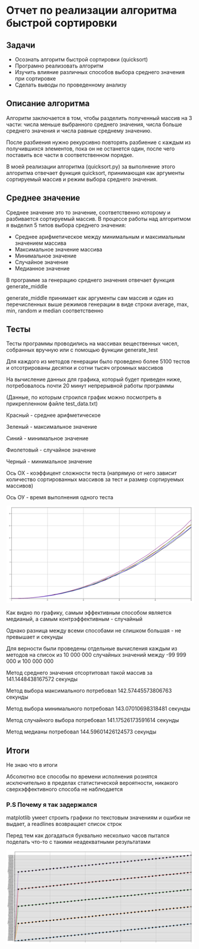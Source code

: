 <h1>Отчет по реализации алгоритмa быстрой сортировки</h1>
<h2>Задачи</h2>
<ul>
	<li>Осознать алгоритм быстрой сортировки (quicksort)</li>
	<li>Програмно реализовать алгоритм</li>
	<li>Изучить влияние различных способов выбора среднего значения при сортировке</li>
	<li>Сделать выводы по проведенному анализу</li>
</ul>
<h2>Описание алгоритма</h2>
<p>Алгоритм заключается в том, чтобы разделить полученный массив на 3 части: числа меньше выбранного среднего значения, числа больше среднего значения и числа равные среднему значению.</p>
<p>После разбиения нужно рекурсивно повторять разбиение с каждым из получившихся элементов, пока он не останется один, после чего поставить все части в соответственном порядке.</p>
<p>В моей реализации алгоритма (quicksort.py) за выполнение этого алгоритма отвечает функция quicksort, принимающая как аргументы сортируемый массив и режим выбора среднего значения.</p>
<h2>Среднее значение</h2>
<p>Среднее значение это то значение, соответственно которому и разбивается сортируемый массив. В процессе работы над алгоритмом я выделил 5 типов выбора среднего значения:</p>
<ul>
	<li>Среднее арифметическое между минимальным и максимальным значением массива</li>
	<li>Максимальное значение массива</li>
	<li>Минимальное значение</li>
	<li>Случайное значение</li>
	<li>Медианное значение</li>
</ul>
<p>В программе за генерацию среднего значения отвечает функция generate_middle</p>
<p>generate_middle принимает как аргументы сам массив и один из перечисленных выше режимов генерации в виде строки average, max, min, random и median соответственно</p>
<h2>Тесты</h2>
<p>Тесты программы проводились на массивах вещественных чисел, собранных вручную или с помощью функции generate_test</p>
<p>Для каждого из методов генерации было проведено более 5100 тестов и отсотрированы десятки и сотни тысяч огромных массивов</p>
<p>На вычисление данных для графика, который будет приведен ниже, потребовалось почти 20 минут непрерывной работы программы</p>
<p>(Данные, по которым строился график можно посмотреть в прикрепленном файле test_data.txt)</p>
<p>Красный - среднее арифметическое</p>
<p>Зеленый - максимальное значение</p>
<p>Синий - минимальное значение</p>
<p>Фиолетовый - случайное значение</p>
<p>Черный - минимальное значение</p>
<p>Ось ОХ - коэффицент сложности теста (напрямую от него зависит количество сортированных массивов за тест и размер сортируемых массивов)</p>
<p>Ось ОУ - время выполнения одного теста </p>
<img src="efficiency_graphic.png">
<p>Как видно по графику, самым эффективным способом является медианый, а самым контрэффективным - случайный</p>
<p>Однако разница между всеми способами не слишком большая - не превышает и секунды</p>
<p>Для верности были проведены отдельные вычисления каждым из методов на список из 10 000 000 случайных значений между -99 999 000 и 100 000 000</p>
<p>Метод среднего значения отсортитовал такой массив за 141.1448438167572 секунды</p>
<p>Метод выбора максимального потребовал 142.57445573806763 секунды</p>
<p>Метод выбора минимального потребовал 143.07010698318481 секунды</p>
<p>Метод случайного выбора потребовал 141.17526173591614 секунды</p>
<p>Метод медианы потребовал 144.59601426124573 секунды</p>
<h2>Итоги</h2>
<p>Не знаю что в итоги</p>
<p>Абсолютно все способы по времени исполнения рознятся исключительно в пределах статистической вероятности, никакого сверхэффективного способа не наблюдается</p>

<p></p>

<h3>P.S Почему я так задержался</h3>
<p>matplotlib умеет строить графики по текстовым значениям и ошибки не выдает, а readlines возвращает список строк</p>
<p>Перед тем как догадаться буквально несколько часов пытался поделать что-то с такими неадекватными результатами</p>
<img src="ihatemyself.png">
